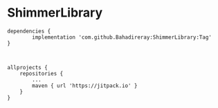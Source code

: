 # ShimmerLibrary

  
  
  	dependencies {
	        implementation 'com.github.Bahadireray:ShimmerLibrary:Tag'
	}
	
	

	allprojects {
		repositories {
			...
			maven { url 'https://jitpack.io' }
		}
	}
  
